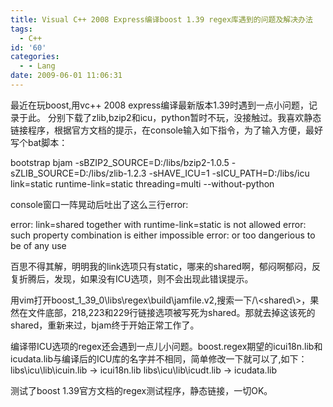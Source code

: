 ```yaml
---
title: Visual C++ 2008 Express编译boost 1.39 regex库遇到的问题及解决办法
tags:
  - C++
id: '60'
categories:
  - - Lang
date: 2009-06-01 11:06:31
---
```


最近在玩boost,用vc++ 2008 express编译最新版本1.39时遇到一点小问题，记录于此。
分别下载了zlib,bzip2和icu，python暂时不玩，没接触过。我喜欢静态链接程序，根据官方文档的提示，在console输入如下指令，为了输入方便，最好写个bat脚本：

bootstrap
bjam -sBZIP2_SOURCE=D:/libs/bzip2-1.0.5 -sZLIB_SOURCE=D:/libs/zlib-1.2.3 -sHAVE_ICU=1 -sICU_PATH=D:/libs/icu link=static runtime-link=static threading=multi --without-python

console窗口一阵晃动后吐出了这么三行error:

error: link=shared together with runtime-link=static is not allowed
error: such property combination is either impossible
error: or too dangerious to be of any use

百思不得其解，明明我的link选项只有static，哪来的shared啊，郁闷啊郁闷，反复折腾后，发现，如果没有ICU选项，则不会出现此错误提示。

用vim打开boost_1_39_0\\libs\\regex\\build\\jamfile.v2,搜索一下/\\<shared\\>，果然在文件底部，218,223和229行链接选项被写死为shared。那就去掉这该死的shared，重新来过，bjam终于开始正常工作了。

编译带ICU选项的regex还会遇到一点儿小问题。boost.regex期望的icui18n.lib和icudata.lib与编译后的ICU库的名字并不相同，简单修改一下就可以了,如下：
libs\\icu\\lib\\icuin.lib -> icui18n.lib
libs\\icu\\lib\\icudt.lib -> icudata.lib

测试了boost 1.39官方文档的regex测试程序，静态链接，一切OK。